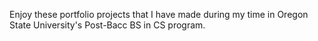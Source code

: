 Enjoy these portfolio projects that I have made during my time in Oregon State University's Post-Bacc BS in CS program. 
